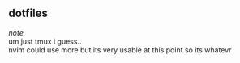 ## dotfiles
*_note_*  
um just tmux i guess..  
nvim could use more but its very usable at this point so its whatevr
